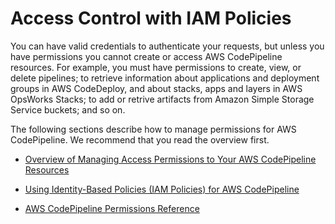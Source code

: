 # Access Control with IAM Policies<a name="access-control"></a>

You can have valid credentials to authenticate your requests, but unless you have permissions you cannot create or access AWS CodePipeline resources\. For example, you must have permissions to create, view, or delete pipelines; to retrieve information about applications and deployment groups in AWS CodeDeploy, and about stacks, apps and layers in AWS OpsWorks Stacks; to add or retrive artifacts from Amazon Simple Storage Service buckets; and so on\.

The following sections describe how to manage permissions for AWS CodePipeline\. We recommend that you read the overview first\.

+ [Overview of Managing Access Permissions to Your AWS CodePipeline Resources](iam-access-control-identity-based.md)

+ [Using Identity\-Based Policies \(IAM Policies\) for AWS CodePipeline](iam-identity-based-access-control.md)

+ [AWS CodePipeline Permissions Reference](permissions-reference.md)